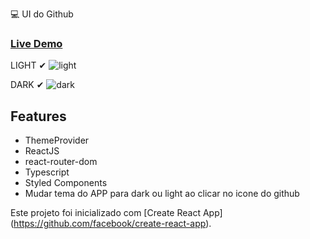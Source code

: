 💻 UI do Github

### [Live Demo](https://nostalgic-northcutt-1b6e49.netlify.app)
LIGHT ✔
![light](https://user-images.githubusercontent.com/38596921/91944291-37b43400-ecd4-11ea-8214-ba0891f320aa.png)

DARK ✔
![dark](https://user-images.githubusercontent.com/38596921/91944292-384cca80-ecd4-11ea-9184-afd23337c1e3.png)



## Features
* ThemeProvider
* ReactJS 
* react-router-dom
* Typescript
* Styled Components
* Mudar tema do APP para dark ou light ao clicar no icone do github  

Este projeto foi inicializado com [Create React App] (https://github.com/facebook/create-react-app).

